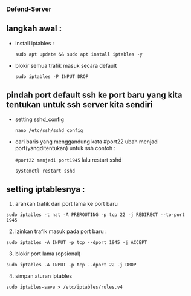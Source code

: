 ### Defend-Server

## langkah awal :
- install iptables :

  `sudo apt update && sudo apt install iptables -y`
- blokir semua trafik masuk secara default

  `sudo iptables -P INPUT DROP`

## pindah port default ssh ke port baru yang kita tentukan untuk ssh server kita sendiri
- setting sshd_config

  `nano /etc/ssh/sshd_config`
- cari baris yang menggandung kata #port22 ubah menjadi port(yangditentukan) untuk ssh
contoh :

  `#port22 menjadi port1945`
lalu restart sshd

  `systemctl restart sshd`

## setting iptablesnya :
1. arahkan trafik dari port lama ke port baru

  `sudo iptables -t nat -A PREROUTING -p tcp 22 -j REDIRECT --to-port 1945`

2. izinkan trafik masuk pada port baru :

  `sudo iptables -A INPUT -p tcp --dport 1945 -j ACCEPT`

3. blokir port lama (opsional)

  `sudo iptables -A INPUT -p tcp --dport 22 -j DROP`
  
4. simpan aturan iptables

  `sudo iptables-save > /etc/iptables/rules.v4`
